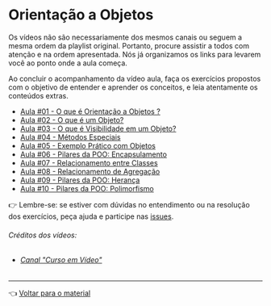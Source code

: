 # Orientação a Objetos

Os vídeos não são necessariamente dos mesmos canais ou seguem a mesma ordem da playlist original. Portanto, procure assistir a todos com atenção e na ordem apresentada. Nós já organizamos os links para levarem você ao ponto onde a aula começa.

Ao concluir o acompanhamento da vídeo aula, faça os exercícios propostos com o objetivo de entender e aprender os conceitos, e leia atentamente os conteúdos extras.

- [Aula #01 - O que é Orientação a Objetos ?](aula01/aula.md)
- [Aula #02 - O que é um Objeto?](aula02/aula.md)
- [Aula #03 - O que é Visibilidade em um Objeto?](aula03/aula.md)
- [Aula #04 - Métodos Especiais](aula04/aula.md)
- [Aula #05 - Exemplo Prático com Objetos](aula05/aula.md)
- [Aula #06 - Pilares da POO: Encapsulamento](aula06/aula.md)
- [Aula #07 - Relacionamento entre Classes](aula07/aula.md)
- [Aula #08 - Relacionamento de Agregação](aula08/aula.md)
- [Aula #09 - Pilares da POO: Herança](aula09/aula.md)
- [Aula #10 - Pilares da POO: Polimorfismo](aula10/aula.md)

👉 Lembre-se: se estiver com dúvidas no entendimento ou na resolução dos exercícios, peça ajuda e participe nas [issues](https://github.com/cwi-reset/edicao-03-level-1/issues).

###### _Créditos dos vídeos:_
 - ###### [Canal "Curso em Vídeo"](https://www.youtube.com/channel/UCrWvhVmt0Qac3HgsjQK62FQ)

---

👈 [Voltar para o material](../material.md)